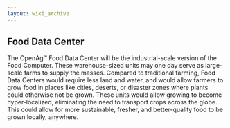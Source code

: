 ```yaml
---
layout: wiki_archive
---
```


## Food Data Center

The OpenAg™ Food Data Center will be the industrial-scale version of the
Food Computer. These warehouse-sized units may one day serve as
large-scale farms to supply the masses. Compared to traditional farming,
Food Data Centers would require less land and water, and would allow
farmers to grow food in places like cities, deserts, or disaster zones
where plants could otherwise not be grown. These units would allow
growing to become hyper-localized, eliminating the need to transport
crops across the globe. This could allow for more sustainable, fresher,
and better-quality food to be grown locally, anywhere.
